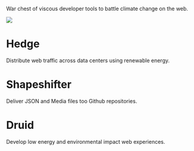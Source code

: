 War chest of viscous developer tools to battle climate change on the web.

![](https://smeskey-github-prod.s3.amazonaws.com/projects/climate-warrior/climate_warrior_identity_200.png)

# Hedge
Distribute web traffic across data centers using renewable energy.

# Shapeshifter
Deliver JSON and Media files too Github repositories.

# Druid
Develop low energy and environmental impact web experiences.
